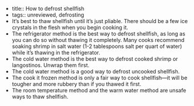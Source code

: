 - title:: How to defrost shellfish
- tags:: unreviewed, defrosting
- It’s best to thaw shellfish until it’s just pliable.  There should be a few ice crystals in the flesh when you begin cooking it. 
- The refrigerator method is the best way to defrost shellfish, as long as you can do so without thawing it completely.  Many cooks recommend soaking shrimp in salt water (1-2 tablespoons salt per quart of water) while it’s thawing in the refrigerator.  
- The cold water method is the best way to defrost cooked shrimp or langostinos.   Unwrap them first.
- The cold water method is a good way to defrost uncooked shellfish. 
- The cook it frozen method is only a fair way to cook shellfish—it will be tougher and more rubbery than if you thawed it first.
- The room temperature method and the warm water method are unsafe ways to thaw shellfish.
